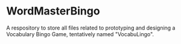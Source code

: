 # WordMasterBingo
A respository to store all files related to prototyping and designing a Vocabulary Bingo Game, tentatively named "VocabuLingo".
